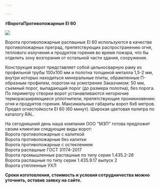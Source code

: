 ```yaml
---

---
```

\#**ВоротаПротивопожарные EI 60**

![](/static/2023-02-16-20-06-11.png)

Ворота противопожарные распашные EI 60 используются в качестве противопожарных преград, препятствующих распространению огня, теплового излучения и продуктов горения во время пожара, что бы отделить зону возгорания от остальной части здания, сооружения.

Конструкция ворот представляет собой цельносварную раму из профильной трубы 100х100 мм и полотна толщиной металла 1,5-2 мм, внутри которых находиться минеральные плиты, обрамленные П-образным профилем, порогом на усмотрение Заказчиком: 50 мм, съемный порог, выпадающий порог (до размера полотна), без порога. По периметру створки ворот устанавливаются негорючие терморасширяющиеся уплотнители, препятствующие проникновению огня и продуктов горения. Максимальные габариты ворот 6х6 метров. Предел огнестойкости EI 60 (60 минут). Широкая цветовая палитра по каталогу RAL.

На сегодняшний день наша компания ООО "МЗП" готова предложит своим клиентам следующие виды ворот:   
Ворота противопожарные с калиткой  
Ворота противопожарные без калитки  
Ворота противопожарные с остеклением  
Ворота распашные ГОСТ 31174-2017  
Ворота промышленные распашные по типу серии 1.435.2-28  
Ворота распашные по типу серии 1.435.9.17 выпуск 2  
Ворота утепленные УХЛ

**Сроки изготовления, стоимость и условия сотрудничества можно уточнить, оставив заявку на сайте.**